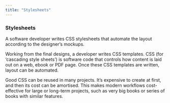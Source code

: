 ```yaml
---
title: "Stylesheets"
---
```


### Stylesheets

A software developer writes CSS stylesheets that automate the layout according to the designer’s mockups.

Working from the final designs, a developer writes CSS templates. CSS (for ‘cascading style sheets’) is software code that controls how content is laid out on a web, ebook or PDF page. Once these CSS templates are written, layout can be automated.

Good CSS can be reused in many projects. It’s expensive to create at first, and then its cost can be amortised. This makes modern workflows cost-effective for large or long-term projects, such as very big books or series of books with similar features.
